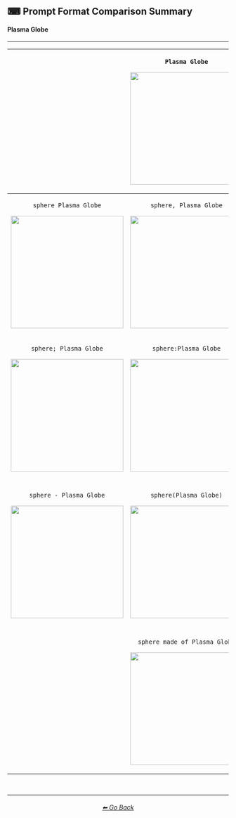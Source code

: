 ## ⌨ Prompt Format Comparison Summary
#### Plasma Globe

---

<div align="center">

|  | <p>```Plasma Globe```</p><p><img src="https://github.com/willwulfken/MidJourney-Styles-and-Keywords/blob/main/Images/Summary%20Images/Prompt%20Format%20Comparison/PlasmaGlobe.png?raw=true" width="256" /></p> |  |
| :----: | :----: | :----: |
| <p>```sphere Plasma Globe```</p><p><img src="https://github.com/willwulfken/MidJourney-Styles-and-Keywords/blob/main/Images/Summary%20Images/Prompt%20Format%20Comparison/sphere_PlasmaGlobe.png?raw=true" width="256" /></p> | <p>```sphere, Plasma Globe```</p><p><img src="https://github.com/willwulfken/MidJourney-Styles-and-Keywords/blob/main/Images/Summary%20Images/Prompt%20Format%20Comparison/sphere-PlasmaGlobe.png?raw=true" width="256" /></p> | <p>```Plasma Globe sphere```</p><p><img src="https://github.com/willwulfken/MidJourney-Styles-and-Keywords/blob/main/Images/Summary%20Images/Prompt%20Format%20Comparison/PlasmaGlobe_sphere.png?raw=true" width="256" /></p> |
| <p>```sphere; Plasma Globe```</p><p><img src="https://github.com/willwulfken/MidJourney-Styles-and-Keywords/blob/main/Images/Summary%20Images/Prompt%20Format%20Comparison/sphere-semicolon-PlasmaGlobe.png?raw=true" width="256" /></p> | <p>```sphere:Plasma Globe```</p><p><img src="https://github.com/willwulfken/MidJourney-Styles-and-Keywords/blob/main/Images/Summary%20Images/Prompt%20Format%20Comparison/sphere-colon-PlasmaGlobe.png?raw=true" width="256" /></p> | <p>```sphere::Plasma Globe```</p><p><img src="https://github.com/willwulfken/MidJourney-Styles-and-Keywords-Reference/blob/main/Images/Summary%20Images/Prompt%20Format%20Comparison/sphere-double_colon-PlasmaGlobe.png?raw=true" width="256" /></p> |
| <p>```sphere - Plasma Globe```</p><p><img src="https://github.com/willwulfken/MidJourney-Styles-and-Keywords/blob/main/Images/Summary%20Images/Prompt%20Format%20Comparison/sphere_-_PlasmaGlobe.png?raw=true" width="256" /></p> | <p>```sphere(Plasma Globe)```</p><p><img src="https://github.com/willwulfken/MidJourney-Styles-and-Keywords/blob/main/Images/Summary%20Images/Prompt%20Format%20Comparison/sphere(PlasmaGlobe).png?raw=true" width="256" /></p> | <p>```sphere in the style of Plasma Globe```</p><p><img src="https://github.com/willwulfken/MidJourney-Styles-and-Keywords/blob/main/Images/Summary%20Images/Prompt%20Format%20Comparison/sphere_inthestyleofPlasmaGlobe.png?raw=true" width="256" /></p> |
| | <p>```sphere made of Plasma Globe```</p><p><img src="https://github.com/willwulfken/MidJourney-Styles-and-Keywords/blob/main/Images/Summary%20Images/Prompt%20Format%20Comparison/sphere_madeofPlasmaGlobe.png?raw=true" width="256" /></p> | |

</div>

<br/>


---
<div align="center">
<h6><a href="https://github.com/willwulfken/MidJourney-Styles-and-Keywords-Reference/blob/main/README.md">⬅ Go Back</a></h6>
</div>